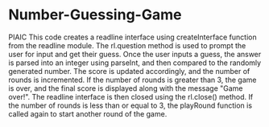 # Number-Guessing-Game
PIAIC
This code creates a readline interface using createInterface function from the readline module. 
The rl.question method is used to prompt the user for input and get their guess. Once the user inputs a guess, 
the answer is parsed into an integer using parseInt, and then compared to the randomly generated number. 
The score is updated accordingly, and the number of rounds is incremented. If the number of rounds is greater than 3, the game is over, and 
the final score is displayed along with the message "Game over!". The readline interface is then closed using the rl.close() method. 
If the number of rounds is less than or equal to 3, the playRound function is called again to start another round of the game.

